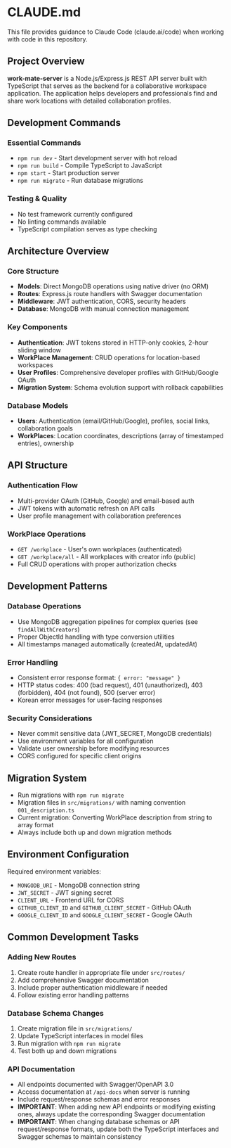 # CLAUDE.md

This file provides guidance to Claude Code (claude.ai/code) when working with code in this repository.

## Project Overview

**work-mate-server** is a Node.js/Express.js REST API server built with TypeScript that serves as the backend for a collaborative workspace application. The application helps developers and professionals find and share work locations with detailed collaboration profiles.

## Development Commands

### Essential Commands

- `npm run dev` - Start development server with hot reload
- `npm run build` - Compile TypeScript to JavaScript
- `npm start` - Start production server
- `npm run migrate` - Run database migrations

### Testing & Quality

- No test framework currently configured
- No linting commands available
- TypeScript compilation serves as type checking

## Architecture Overview

### Core Structure

- **Models**: Direct MongoDB operations using native driver (no ORM)
- **Routes**: Express.js route handlers with Swagger documentation
- **Middleware**: JWT authentication, CORS, security headers
- **Database**: MongoDB with manual connection management

### Key Components

- **Authentication**: JWT tokens stored in HTTP-only cookies, 2-hour sliding window
- **WorkPlace Management**: CRUD operations for location-based workspaces
- **User Profiles**: Comprehensive developer profiles with GitHub/Google OAuth
- **Migration System**: Schema evolution support with rollback capabilities

### Database Models

- **Users**: Authentication (email/GitHub/Google), profiles, social links, collaboration goals
- **WorkPlaces**: Location coordinates, descriptions (array of timestamped entries), ownership

## API Structure

### Authentication Flow

- Multi-provider OAuth (GitHub, Google) and email-based auth
- JWT tokens with automatic refresh on API calls
- User profile management with collaboration preferences

### WorkPlace Operations

- `GET /workplace` - User's own workplaces (authenticated)
- `GET /workplace/all` - All workplaces with creator info (public)
- Full CRUD operations with proper authorization checks

## Development Patterns

### Database Operations

- Use MongoDB aggregation pipelines for complex queries (see `findAllWithCreators`)
- Proper ObjectId handling with type conversion utilities
- All timestamps managed automatically (createdAt, updatedAt)

### Error Handling

- Consistent error response format: `{ error: "message" }`
- HTTP status codes: 400 (bad request), 401 (unauthorized), 403 (forbidden), 404 (not found), 500 (server error)
- Korean error messages for user-facing responses

### Security Considerations

- Never commit sensitive data (JWT_SECRET, MongoDB credentials)
- Use environment variables for all configuration
- Validate user ownership before modifying resources
- CORS configured for specific client origins

## Migration System

- Run migrations with `npm run migrate`
- Migration files in `src/migrations/` with naming convention `001_description.ts`
- Current migration: Converting WorkPlace description from string to array format
- Always include both up and down migration methods

## Environment Configuration

Required environment variables:

- `MONGODB_URI` - MongoDB connection string
- `JWT_SECRET` - JWT signing secret
- `CLIENT_URL` - Frontend URL for CORS
- `GITHUB_CLIENT_ID` and `GITHUB_CLIENT_SECRET` - GitHub OAuth
- `GOOGLE_CLIENT_ID` and `GOOGLE_CLIENT_SECRET` - Google OAuth

## Common Development Tasks

### Adding New Routes

1. Create route handler in appropriate file under `src/routes/`
2. Add comprehensive Swagger documentation
3. Include proper authentication middleware if needed
4. Follow existing error handling patterns

### Database Schema Changes

1. Create migration file in `src/migrations/`
2. Update TypeScript interfaces in model files
3. Run migration with `npm run migrate`
4. Test both up and down migrations

### API Documentation

- All endpoints documented with Swagger/OpenAPI 3.0
- Access documentation at `/api-docs` when server is running
- Include request/response schemas and error responses
- **IMPORTANT**: When adding new API endpoints or modifying existing ones, always update the corresponding Swagger documentation
- **IMPORTANT**: When changing database schemas or API request/response formats, update both the TypeScript interfaces and Swagger schemas to maintain consistency
